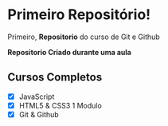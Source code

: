 # Primeiro Repositório!
 Primeiro, **Repositorio** do curso de Git e Github

 **Repositorio Criado durante uma aula**
 
## Cursos Completos
- [x] JavaScript
- [x] HTML5 & CSS3 1 Modulo
- [x] Git & Github
